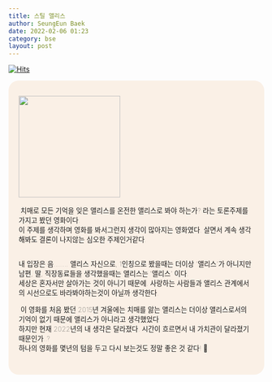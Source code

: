```yaml
---
title: 스틸 앨리스 
author: SeungEun Baek
date: 2022-02-06 01:23 
category: bse
layout: post
---
```

[![Hits](https://hits.seeyoufarm.com/api/count/incr/badge.svg?url=https%3A%2F%2Fdev-seungeun.github.io%2F3movie%2Ftest%2F&count_bg=%23FEC8E6&title_bg=%23B2ADAD&icon=&icon_color=%23515050&title=hits&edge_flat=false)](https://hits.seeyoufarm.com)

<meta name="viewport" content="width=device-width,initial-scale=1">

<div style="border-radius: 20px 20px 20px 20px; padding: 30px 20px; font-size: 10pt; font-weight: lighter; background-color: linen;">
  <img width="200px" src="https://user-images.githubusercontent.com/80504390/152649733-841c4857-a641-447e-a0ce-770f0203b2bc.png">
  <br><br>
  &nbsp;치매로 모든 기억을 잊은 앨리스를 온전한 앨리스로 봐야 하는가? 라는 토론주제를 가지고 봤던 영화이다.<br>
  이 주제를 생각하며 영화를 봐서그런지 생각이 많아지는 영화였다. 살면서 계속 생각해봐도 결론이 나지않는 심오한 주제인거같다.<br><br>   
    
  내 입장은 음........ 
  앨리스 자신으로, 1인칭으로 봤을때는 더이상 '앨리스'가 아니지만 남편, 딸, 직장동료들을 생각했을때는 앨리스는 '앨리스' 이다.<br>
  세상은 혼자서만 살아가는 것이 아니기 때문에. 사랑하는 사람들과 앨리스 관계에서의 시선으로도 바라봐야하는것이 아닐까 생각한다.<br>
  
  &nbsp;이 영화를 처음 봤던 2015년 겨울에는 치매를 앓는 앨리스는 더이상 앨리스로서의 기억이 없기 때문에 앨리스가 아니라고 생각했었다.<br>
  하지만 현재 2022년의 내 생각은 달라졌다. 시간이 흐르면서 내 가치관이 달라졌기 때문인가..?<br>
  하나의 영화를 몇년의 텀을 두고 다시 보는것도 정말 좋은 것 같다! 🙂
</div>
